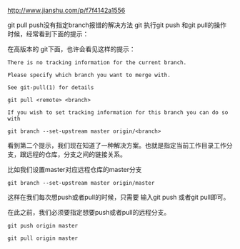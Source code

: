 http://www.jianshu.com/p/f7f4142a1556

git pull push没有指定branch报错的解决方法
git 执行git push 和git pull的操作时候，经常看到下面的提示：

在高版本的 git下面，也许会看见这样的提示：

```
There is no tracking information for the current branch.

Please specify which branch you want to merge with.

See git-pull(1) for details

git pull <remote> <branch>

If you wish to set tracking information for this branch you can do so with

git branch --set-upstream master origin/<branch>
```

看到第二个提示，我们现在知道了一种解决方案。也就是指定当前工作目录工作分支，跟远程的仓库，分支之间的链接关系。

比如我们设置master对应远程仓库的master分支

```
git branch --set-upstream master origin/master
```

这样在我们每次想push或者pull的时候，只需要 输入git push 或者git pull即可。

在此之前，我们必须要指定想要push或者pull的远程分支。

```
git push origin master

git pull origin master
```
